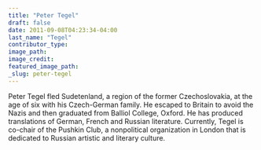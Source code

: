 ```yaml
---
title: "Peter Tegel"
draft: false
date: 2011-09-08T04:23:34-04:00
last_name: "Tegel"
contributor_type:
image_path:
image_credit:
featured_image_path:
_slug: peter-tegel
---
```


Peter Tegel fled Sudetenland, a region of the former Czechoslovakia, at the age of six with his Czech-German family. He escaped to Britain to avoid the Nazis and then graduated from Balliol College, Oxford. He has produced translations of German, French and Russian literature. Currently, Tegel is co-chair of the Pushkin Club, a nonpolitical organization in London that is dedicated to Russian artistic and literary culture.

